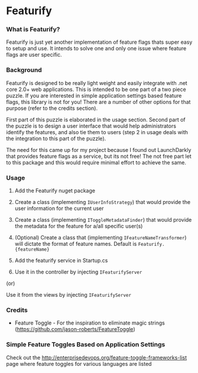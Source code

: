 # Featurify

### What is Featurify?

Featurify is just yet another implementation of feature flags thats super easy to setup and use. It intends to solve one and only one issue where feature flags are user specific.

### Background

Featurify is designed to be really light weight and easily integrate with .net core 2.0+ web applications. This is intended to be one part of a two piece puzzle. If you are interested in simple application settings based feature flags, this library is not for you! There are a number of other options for that purpose (refer to the credits section). 

First part of this puzzle is elaborated in the usage section. Second part of the puzzle is to design a user interface that would help administrators identify the features, and also tie them to users (step 2 in usage deals with the integration to this part of the puzzle). 

The need for this came up for my project because I found out LaunchDarkly that provides feature flags as a service, but its not free! The not free part let to this package and this would require minimal effort to achieve the same. 

### Usage

1. Add the Featurify nuget package

2. Create a class (implementing `IUserInfoStrategy`) that would provide the user information for the current user

3. Create a class  (implementing `IToggleMetadataFinder`) that would provide the metadata for the feature for a/all specific user(s)

4. (Optional) Create a class that (implementing `IFeatureNameTransformer`) will dictate the format of feature names. Default is `Featurify.{featureName}`

4. Add the featurify service in Startup.cs

5. Use it in the controller by injecting `IFeaturifyServer`

(or)

Use it from the views by injecting `IFeaturifyServer`

### Credits

* Feature Toggle - For the inspiration to eliminate magic strings (https://github.com/jason-roberts/FeatureToggle)

### Simple Feature Toggles Based on Application Settings

Check out the http://enterprisedevops.org/feature-toggle-frameworks-list page where feature toggles for various languages are listed
